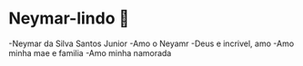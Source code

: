 # Neymar-lindo 💙
-Neymar da Silva Santos Junior
-Amo o Neyamr
-Deus e incrivel, amo
-Amo minha mae e familia
-Amo minha namorada

